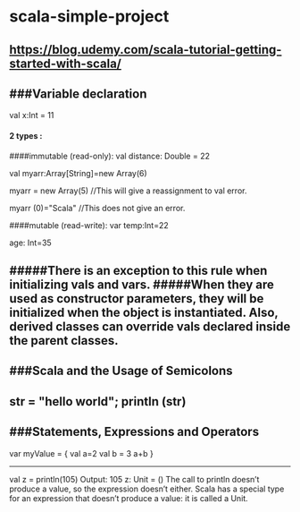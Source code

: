 # scala-simple-project

https://blog.udemy.com/scala-tutorial-getting-started-with-scala/
-----------------------
###Variable declaration
-------------------------

 val x:Int = 11

#### 2 types :
####immutable (read-only):
val distance: Double = 22

val myarr:Array[String]=new Array(6)

myarr = new Array(5) //This will give a reassignment to val error.

myarr (0)="Scala" //This does not give an error.

####mutable (read-write):
var temp:Int=22

age: Int=35

#####There is an exception to this rule when initializing vals and vars.
#####When they are used as constructor parameters, they will be initialized when the object is instantiated. Also, derived classes can override vals declared inside the parent classes.
-----------------------------
###Scala and the Usage of Semicolons
-------------------------
str = "hello world"; println (str)
------------------------
###Statements, Expressions and Operators
-------------------------
var myValue = {
  val a=2
  val b = 3
  a+b
}

-------
val z = println(105)
Output:
105
z: Unit = ()
The call to println doesn’t produce a value, so the expression doesn’t either. Scala has a special type for an expression that doesn’t produce a value: it is called a Unit.
